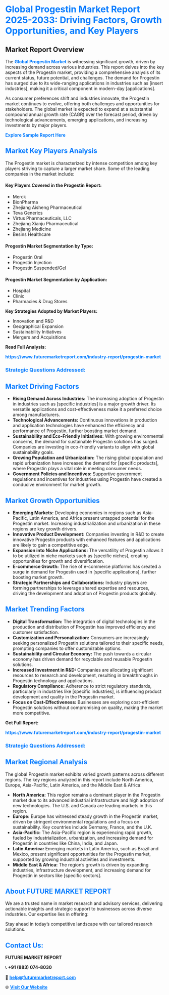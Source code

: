 <h1 style="color: #007BFF;">Global Progestin Market Report 2025-2033: Driving Factors, Growth Opportunities, and Key Players</h1>

<section id="overview">
<h2>Market Report Overview</h2>
<p>The <a href="https://www.futuremarketreport.com/industry-report/progestin-market" style="color: #007BFF; text-decoration: none;"><strong>Global Progestin Market</strong></a> is witnessing significant growth, driven by increasing demand across various industries. This report delves into the key aspects of the Progestin market, providing a comprehensive analysis of its current status, future potential, and challenges. The demand for Progestin has surged due to its wide-ranging applications in industries such as [insert industries], making it a critical component in modern-day [applications].</p>
<p>As consumer preferences shift and industries innovate, the Progestin market continues to evolve, offering both challenges and opportunities for stakeholders. The global market is expected to expand at a substantial compound annual growth rate (CAGR) over the forecast period, driven by technological advancements, emerging applications, and increasing investments by major players.</p>
</section>

<section id="overview">
<p><a href="https://www.futuremarketreport.com/request-sample/reportId=79669" style="color: #007BFF; text-decoration: none;"><strong>Explore Sample Report Here</strong></a></p>
</section>

<section id="key-players">
<h2 style="color: #007BFF;">Market Key Players Analysis</h2>
<p>The Progestin market is characterized by intense competition among key players striving to capture a larger market share. Some of the leading companies in the market include:</p>
<h4>Key Players Covered in the Progestin Report:</h4>
<ul><li>Merck</li><li>BionPharma</li><li>Zhejiang Aisheng Pharmaceutical</li><li>Teva Generics</li><li>Virtus Pharmaceuticals, LLC</li><li>Zhejiang Xianju Pharmaceutical</li><li>Zhejiang Medicine</li><li>Besins Healthcare</li></ul>
<h4>Progestin Market Segmentation by Type:</h4>
<ul><li>Progestin Oral</li><li>Progestin Injection</li><li>Progestin Suspended/Gel</li></ul>

<h4>Progestin Market Segmentation by Application:</h4>
<ul><li>Hospital</li><li>Clinic</li><li>Pharmacies &amp; Drug Stores</li></ul>
<p><strong>Key Strategies Adopted by Market Players:</strong></p>
<ul>
<li>Innovation and R&D</li>
<li>Geographical Expansion</li>
<li>Sustainability Initiatives</li>
<li>Mergers and Acquisitions</li>
</ul>
</section>

<section>
<p><strong>Read Full Analysis: </strong></p><a href="https://www.futuremarketreport.com/industry-report/progestin-market" style="color: #007BFF; text-decoration: none;"><strong>https://www.futuremarketreport.com/industry-report/progestin-market</strong></a>
<h3 style="color: #007BFF;">Strategic Questions Addressed:</h3>
</section>

<section id="driving-factors">
<h2 style="color: #007BFF;">Market Driving Factors</h2>
<ul>
<li><strong>Rising Demand Across Industries:</strong> The increasing adoption of Progestin in industries such as [specific industries] is a major growth driver. Its versatile applications and cost-effectiveness make it a preferred choice among manufacturers.</li>
<li><strong>Technological Advancements:</strong> Continuous innovations in production and application technologies have enhanced the efficiency and performance of Progestin, further boosting market demand.</li>
<li><strong>Sustainability and Eco-Friendly Initiatives:</strong> With growing environmental concerns, the demand for sustainable Progestin solutions has surged. Companies are investing in eco-friendly variants to align with global sustainability goals.</li>
<li><strong>Growing Population and Urbanization:</strong> The rising global population and rapid urbanization have increased the demand for [specific products], where Progestin plays a vital role in meeting consumer needs.</li>
<li><strong>Government Policies and Incentives:</strong> Supportive government regulations and incentives for industries using Progestin have created a conducive environment for market growth.</li>
</ul>
</section>

<section id="growth-opportunities">
<h2 style="color: #007BFF;">Market Growth Opportunities</h2>
<ul>
<li><strong>Emerging Markets:</strong> Developing economies in regions such as Asia-Pacific, Latin America, and Africa present untapped potential for the Progestin market. Increasing industrialization and urbanization in these regions are key growth drivers.</li>
<li><strong>Innovative Product Development:</strong> Companies investing in R&D to create innovative Progestin products with enhanced features and applications are likely to gain a competitive edge.</li>
<li><strong>Expansion into Niche Applications:</strong> The versatility of Progestin allows it to be utilized in niche markets such as [specific niches], creating opportunities for growth and diversification.</li>
<li><strong>E-commerce Growth:</strong> The rise of e-commerce platforms has created a surge in demand for Progestin used in [specific applications], further boosting market growth.</li>
<li><strong>Strategic Partnerships and Collaborations:</strong> Industry players are forming partnerships to leverage shared expertise and resources, driving the development and adoption of Progestin products globally.</li>
</ul>
</section>

<section id="trending-factors">
<h2 style="color: #007BFF;">Market Trending Factors</h2>
<ul>
<li><strong>Digital Transformation:</strong> The integration of digital technologies in the production and distribution of Progestin has improved efficiency and customer satisfaction.</li>
<li><strong>Customization and Personalization:</strong> Consumers are increasingly seeking personalized Progestin solutions tailored to their specific needs, prompting companies to offer customizable options.</li>
<li><strong>Sustainability and Circular Economy:</strong> The push towards a circular economy has driven demand for recyclable and reusable Progestin solutions.</li>
<li><strong>Increased Investment in R&D:</strong> Companies are allocating significant resources to research and development, resulting in breakthroughs in Progestin technology and applications.</li>
<li><strong>Regulatory Compliance:</strong> Adherence to strict regulatory standards, particularly in industries like [specific industries], is influencing product development and quality in the Progestin market.</li>
<li><strong>Focus on Cost-Effectiveness:</strong> Businesses are exploring cost-efficient Progestin solutions without compromising on quality, making the market more competitive.</li>
</ul>
</section>

<section>
<p><strong>Get Full Report: </strong></p><a href="https://www.futuremarketreport.com/industry-report/progestin-market" style="color: #007BFF; text-decoration: none;"><strong>https://www.futuremarketreport.com/industry-report/progestin-market</strong></a>
<h3 style="color: #007BFF;">Strategic Questions Addressed:</h3>
</section>


<section id="regional-analysis">
<h2 style="color: #007BFF;">Market Regional Analysis</h2>
<p>The global Progestin market exhibits varied growth patterns across different regions. The key regions analyzed in this report include North America, Europe, Asia-Pacific, Latin America, and the Middle East & Africa:</p>
<ul>
<li><strong>North America:</strong> This region remains a dominant player in the Progestin market due to its advanced industrial infrastructure and high adoption of new technologies. The U.S. and Canada are leading markets in this region.</li>
<li><strong>Europe:</strong> Europe has witnessed steady growth in the Progestin market, driven by stringent environmental regulations and a focus on sustainability. Key countries include Germany, France, and the U.K.</li>
<li><strong>Asia-Pacific:</strong> The Asia-Pacific region is experiencing rapid growth, fueled by industrialization, urbanization, and increasing demand for Progestin in countries like China, India, and Japan.</li>
<li><strong>Latin America:</strong> Emerging markets in Latin America, such as Brazil and Mexico, present significant opportunities for the Progestin market, supported by growing industrial activities and investments.</li>
<li><strong>Middle East & Africa:</strong> The region’s growth is driven by expanding industries, infrastructure development, and increasing demand for Progestin in sectors like [specific sectors].</li>
</ul>
</section>

<footer>
<h2 style="color: #007BFF;">About FUTURE MARKET REPORT</h2>
<p>We are a trusted name in market research and advisory services, delivering actionable insights and strategic support to businesses across diverse industries. Our expertise lies in offering:</p>

<p>Stay ahead in today’s competitive landscape with our tailored research solutions.</p>

<h2 style="color: #007BFF;">Contact Us:</h2>
<p><strong>FUTURE MARKET REPORT</strong></p>
<p>📞 <strong>+91 (883) 074-8030</strong></p>
<p>📧 <strong><a href="mailto:help@futuremarketreport.com" style="color: #007BFF;">help@futuremarketreport.com</a></strong></p>
<p>🌐 <strong><a href="https://www.futuremarketreport.com/" style="color: #007BFF;">Visit Our Website</a></strong></p>
</footer>